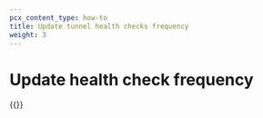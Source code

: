 ```yaml
---
pcx_content_type: how-to
title: Update tunnel health checks frequency
weight: 3
---
```


# Update health check frequency

{{<render file="tunnel-health/_update-tunnel-health-checks-frequency.md" productFolder="magic-transit" withParameters="/magic-wan/reference/tunnel-health-checks/;;/magic-wan/configuration/manually/how-to/configure-tunnels/#add-tunnels" >}}